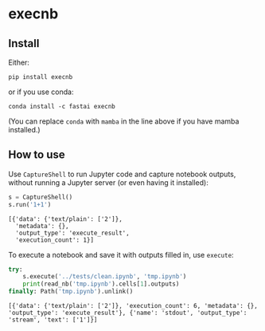 execnb
================

<!-- WARNING: THIS FILE WAS AUTOGENERATED! DO NOT EDIT! -->

## Install

Either:

    pip install execnb

or if you use conda:

    conda install -c fastai execnb

(You can replace `conda` with `mamba` in the line above if you have
mamba installed.)

## How to use

Use `CaptureShell` to run Jupyter code and capture notebook outputs,
without running a Jupyter server (or even having it installed):

``` python
s = CaptureShell()
s.run('1+1')
```

    [{'data': {'text/plain': ['2']},
      'metadata': {},
      'output_type': 'execute_result',
      'execution_count': 1}]

To execute a notebook and save it with outputs filled in, use `execute`:

``` python
try:
    s.execute('../tests/clean.ipynb', 'tmp.ipynb')
    print(read_nb('tmp.ipynb').cells[1].outputs)
finally: Path('tmp.ipynb').unlink()
```

    [{'data': {'text/plain': ['2']}, 'execution_count': 6, 'metadata': {}, 'output_type': 'execute_result'}, {'name': 'stdout', 'output_type': 'stream', 'text': ['1']}]
